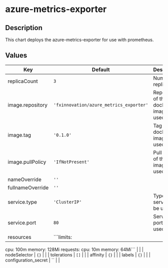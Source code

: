 # azure-metrics-exporter
## Description
This chart deploys the azure-metrics-exporter for use with prometheus.

## Values
| Key | Default | Description |
| --- | ------- | ----------- |
| replicaCount | `3` | Number of replicas |
| image.repository | `'fxinnovation/azure_metrics_exporter'` | Repository of the docker image to be used |
| image.tag | `'0.1.0'` | Tag of the docker image to be used |
| image.pullPolicy | `'IfNotPresent'` | Pull policy of the image to be used |
| nameOverride | `''` | |
| fullnameOverride | `''` | |
| service.type | `'ClusterIP'` | Type of service to be used |
| service.port | `80` | Service port to be used |
| resources | ```limits:
  cpu: 100m
  memory: 128Mi
requests:
  cpu: 10m
  memory: 64Mi``` | |
| nodeSelector | `{}` | |
| tolerations | `[]` | |
| affinity | `{}` | |
| labels | `{}` | |
| configuration_secret | `` | |
